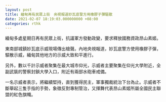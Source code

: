 ```yaml
---
layout: post
title: 緬甸再有民眾上街　央視報道妙瓦底警方用橡膠子彈驅散
date: 2021-02-07 18:19:03.000000000 +08:00
categories: rthk
---
```


緬甸多處星期日再有民眾上街，抗議軍方發動政變，要求釋放國務資政昂山素姬。

東南部城鎮妙瓦底示威現場傳出槍聲。內地央視報道，妙瓦底警方使用橡膠子彈，驅散示威，緬甸其他地方的示威大致和平進行。

另外，數以千計示威者聚集在最大城市仰光，示威者主要聚集在仰光大學附近，全副武裝的警察封鎖大學入口，附近有兩部水砲車戒備。

一名示威者表示，將繼續堅持，直到獲得民主，軍事獨裁統治下台為止。示威者不斷舉起三隻手指的手勢，象徵反對專制管治，又揮舞代表昂山素姬所屬全國民主聯盟的紅色旗幟。
